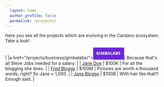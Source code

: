 ```yaml
---
  layout: home
  author_profile: false
  permalink: /projects/
---
```



Here you see all the projects which are evolving in the Cardano ecosystem.
Take a look!

|  |a href="/projects/business/gimbalabs/"><img src="/projects/business/Logo-GimbaLabs.png" alt="Logo GimbaLabs" width="100"/></a>| Because that's all Steve Jobs needed for a salary.           |
| [Jane Doe](#)    | $100K  | For all the blogging she does.                               |
| [Fred Bloggs](#) | $100M  | Pictures are worth a thousand words, right? So Jane × 1,000. |
| [Jane Bloggs](#) | $100B  | With hair like that?! Enough said.                           |
